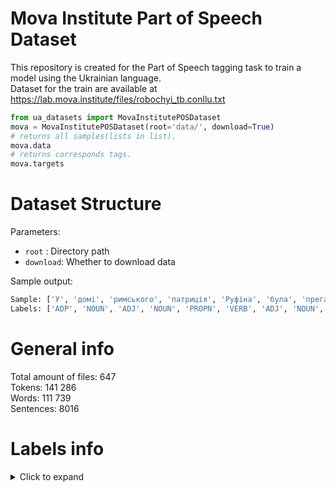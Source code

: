 # Mova Institute Part of Speech Dataset
This repository is created for the Part of Speech tagging task to train a model using the Ukrainian language.  
Dataset for the train are available at 
https://lab.mova.institute/files/robochyi_tb.conllu.txt


```python
from ua_datasets import MovaInstitutePOSDataset
mova = MovaInstitutePOSDataset(root='data/', download=True)
# returns all samples(lists in list).
mova.data
# returns corresponds tags.
mova.targets 
```
# Dataset Structure #
Parameters: </br>
- `root` : Directory path
- `download`: Whether to download data


Sample output:
```python
Sample: ['У', 'домі', 'римського', 'патриція', 'Руфіна', 'була', 'прегарна', 'фреска', ',', 'зображення', 'Венери', 'та', 'Адоніса', '.']
Labels: ['ADP', 'NOUN', 'ADJ', 'NOUN', 'PROPN', 'VERB', 'ADJ', 'NOUN', 'PUNCT', 'NOUN', 'PROPN', 'CCONJ', 'PROPN', 'PUNCT']
```
General info 
=======

Total amount of files: 647  
Tokens: 141 286  
Words: 111 739  
Sentences: 8016  

Labels info
=======

<details>
 <summary>Click to expand</summary>
 
|Primary parts of speech|Definition         |Example               
| -------------     |:--------------------------:|:---------------------------------:|
|NOUN         |Іменник           |зображення,футбол,людина       
|VERB         |Дієслово          |робити,грати,співати        
|NUMR         |Числівник          |один,два,сто            
|ADV         |Прислівник         |абсолютно,безумовно,точно,яскраво |
|ADJ         |Прийменник         |звичайна,веселий,грайливий,радісний|
|PREP         |Прийменник         |в,у,на,під,за           |
|CONJ         |Сполучник          |і,та,й,але,а            |
|PART         |Частка           |не,хай,нехай,де,аби        |        
|Additional parts of speech  |
|PRON            |Займенник      |ти,ми,вони,я            |
|ADJP            |Дієприкметник    |Кохана,написана,прочитана,заспівана|
|NUMR            |Порядковий числівник|перший,сотий,другий        |

Samples and corresponded labels can be seen below:
```   
У[ADP] домі[NOUN] римського[ADJ] патриція[NOUN] Руфіна[PROPN] була[VERB] прегарна[ADJ] фреска[NOUN],[PUNCT] зображення[NOUN] Венери[PROPN] та[CCONJ] Адоніса[PROPN].[PUNCT]

Ходить[VERB] постійно[ADV] у[PREP] драній[ADJP].
   
Зробив[VERB] перший[NUMR] крок[NOUN] для[PREP] неї[PRON].

Якось[ADV] зібралися[VERB] у[PREP] нього[PRON],[PUNCT] ховаючися[VERB] від[PREP] переслідувань[NOUN],[PUNCT] одновірці[NOUN] дружини[NOUN] – християнки[NOUN].[PUNCT]

Й[CONJ] одразу[ADV] ж[PART] узялися[VERB] замазувати[VERB] стіну[NOUN],[PUNCT] певні[ADJ] свого[PRON] права[NOUN] негайно[ADV] знищити[VERB] гріховне[ADJ],[PUNCT] як[SCONJ] на[ADP] їх[DET] погляд[NOUN],[PUNCT] мальовидло[NOUN].[PUNCT]
```
More info you can find [here](https://github.com/mova-institute/zoloto/blob/master/docs/tagset.md#%D1%80%D0%B8%D1%81%D0%B8-%D1%84%D0%BE%D1%80%D0%BC)
</details>
